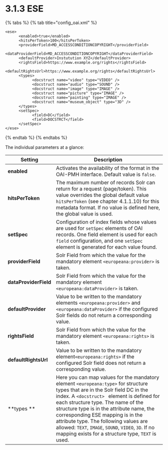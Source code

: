 # 3.1.3 ESE



{% tabs %}
{% tab title="config_oai.xml" %}
```markup
<ese>
      <enabled>true</enabled>
      <hitsPerToken>100</hitsPerToken>
      <providerField>MD_ACCESSCONDITIONCOPYRIGHT</providerField>
      <dataProviderField>MD_ACCESSCONDITIONCOPYRIGHT</dataProviderField>
      <defaultProvider>Instutution XYZ</defaultProvider>
      <rightsField>https://www.example.org/rights</rightsField>
      <defaultRightsUrl>https://www.example.org/rights</defaultRightsUrl>
      <types>
            <docstruct name="video" type="VIDEO" />
            <docstruct name="audio" type="SOUND" />
            <docstruct name="image" type="IMAGE" />
            <docstruct name="picture" type="IMAGE" />
            <docstruct name="painting" type="IMAGE" />
            <docstruct name="museum_object" type="3D" />
      </types>
      <setSpec>
            <field>DC</field>
            <field>DOCSTRCT</field>
      </setSpec>
</ese>
```
{% endtab %}
{% endtabs %}

The individual parameters at a glance:

| Setting                | Description                                                                                                                                                                                                                                                                                                                                                                                                                                              |
| ---------------------- | -------------------------------------------------------------------------------------------------------------------------------------------------------------------------------------------------------------------------------------------------------------------------------------------------------------------------------------------------------------------------------------------------------------------------------------------------------- |
| **enabled**            | Activates the availability of the format in the OAI-PMH interface. Default value is `false`.                                                                                                                                                                                                                                                                                                                                                             |
| **hitsPerToken**       | The maximum number of records Solr can return for a request (page/token). This value overrides the global default value `hitsPerToken` (see chapter 4.1.1.10) for this metadata format. If no value is defined here, the global value is used.                                                                                                                                                                                                           |
| **setSpec**            | Configuration of index fields whose values are used for `setSpec` elements of OAI records. One field element is used for each `field` configuration, and one `setSpec` element is generated for each value found.                                                                                                                                                                                                                                        |
| **providerField**      | Solr Field from which the value for the mandatory element `<europeana:provider>` is taken.                                                                                                                                                                                                                                                                                                                                                               |
| **dataProviderField**  | Solr Field from which the value for the mandatory element  `<europeana:dataProvider>` is taken.                                                                                                                                                                                                                                                                                                                                                          |
| **defaultProvider**    | Value to be written to the mandatory elements `<europeana:provider>` and `<europeana:dataProvider>` if the configured Solr fields do not return a corresponding value.                                                                                                                                                                                                                                                                                   |
| **rightsField**        | Solr Field from which the value for the mandatory element   `<europeana:rights>` is taken.                                                                                                                                                                                                                                                                                                                                                               |
| **defaultRightsUrl**   | Value to be written to the mandatory element`<europeana:rights>` if the configured Solr field does not return a corresponding value.                                                                                                                                                                                                                                                                                                                     |
| **types **             | Here you can map values for the mandatory element `<europeana:type>` for structure types that are in the Solr field DC in the index. A `<docstruct> ` element is defined for each structure type. The name of the structure type is in the attribute name, the corresponding ESE mapping is in the attribute type. The following values are allowed: `TEXT`, `IMAGE`, `SOUND`, `VIDEO`, `3D`. If no mapping exists for a structure type, `TEXT` is used. |

